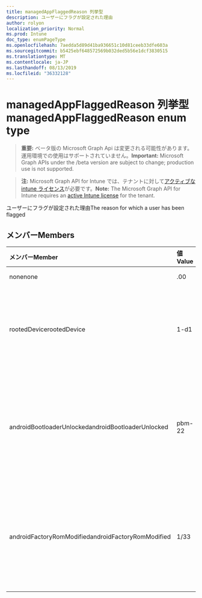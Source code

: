 ```yaml
---
title: managedAppFlaggedReason 列挙型
description: ユーザーにフラグが設定された理由
author: rolyon
localization_priority: Normal
ms.prod: Intune
doc_type: enumPageType
ms.openlocfilehash: 7aedda5d89d41ba936651c10d81ceeb33dfe603a
ms.sourcegitcommit: b5425ebf648572569b032ded5b56e1dcf3830515
ms.translationtype: MT
ms.contentlocale: ja-JP
ms.lasthandoff: 08/13/2019
ms.locfileid: "36332128"
---
```

# <a name="managedappflaggedreason-enum-type"></a><span data-ttu-id="caad1-103">managedAppFlaggedReason 列挙型</span><span class="sxs-lookup"><span data-stu-id="caad1-103">managedAppFlaggedReason enum type</span></span>

> <span data-ttu-id="caad1-104">**重要:** ベータ版の Microsoft Graph Api は変更される可能性があります。運用環境での使用はサポートされていません。</span><span class="sxs-lookup"><span data-stu-id="caad1-104">**Important:** Microsoft Graph APIs under the /beta version are subject to change; production use is not supported.</span></span>

> <span data-ttu-id="caad1-105">**注:** Microsoft Graph API for Intune では、テナントに対して[アクティブな intune ライセンス](https://go.microsoft.com/fwlink/?linkid=839381)が必要です。</span><span class="sxs-lookup"><span data-stu-id="caad1-105">**Note:** The Microsoft Graph API for Intune requires an [active Intune license](https://go.microsoft.com/fwlink/?linkid=839381) for the tenant.</span></span>

<span data-ttu-id="caad1-106">ユーザーにフラグが設定された理由</span><span class="sxs-lookup"><span data-stu-id="caad1-106">The reason for which a user has been flagged</span></span>

## <a name="members"></a><span data-ttu-id="caad1-107">メンバー</span><span class="sxs-lookup"><span data-stu-id="caad1-107">Members</span></span>
|<span data-ttu-id="caad1-108">メンバー</span><span class="sxs-lookup"><span data-stu-id="caad1-108">Member</span></span>|<span data-ttu-id="caad1-109">値</span><span class="sxs-lookup"><span data-stu-id="caad1-109">Value</span></span>|<span data-ttu-id="caad1-110">説明</span><span class="sxs-lookup"><span data-stu-id="caad1-110">Description</span></span>|
|:---|:---|:---|
|<span data-ttu-id="caad1-111">none</span><span class="sxs-lookup"><span data-stu-id="caad1-111">none</span></span>|<span data-ttu-id="caad1-112">.0</span><span class="sxs-lookup"><span data-stu-id="caad1-112">0</span></span>|<span data-ttu-id="caad1-113">問題はありません。</span><span class="sxs-lookup"><span data-stu-id="caad1-113">No issue.</span></span>|
|<span data-ttu-id="caad1-114">rootedDevice</span><span class="sxs-lookup"><span data-stu-id="caad1-114">rootedDevice</span></span>|<span data-ttu-id="caad1-115">1-d</span><span class="sxs-lookup"><span data-stu-id="caad1-115">1</span></span>|<span data-ttu-id="caad1-116">アプリの登録は、ルート/ロック解除されたデバイス上で実行されています。</span><span class="sxs-lookup"><span data-stu-id="caad1-116">The app registration is running on a rooted/unlocked device.</span></span>|
|<span data-ttu-id="caad1-117">androidBootloaderUnlocked</span><span class="sxs-lookup"><span data-stu-id="caad1-117">androidBootloaderUnlocked</span></span>|<span data-ttu-id="caad1-118">pbm-2</span><span class="sxs-lookup"><span data-stu-id="caad1-118">2</span></span>|<span data-ttu-id="caad1-119">アプリの登録は、ブートローダーのロックが解除されている Android デバイス上で実行されています。</span><span class="sxs-lookup"><span data-stu-id="caad1-119">The app registration is running on an Android device on which the bootloader is unlocked.</span></span>|
|<span data-ttu-id="caad1-120">androidFactoryRomModified</span><span class="sxs-lookup"><span data-stu-id="caad1-120">androidFactoryRomModified</span></span>|<span data-ttu-id="caad1-121">1/3</span><span class="sxs-lookup"><span data-stu-id="caad1-121">3</span></span>|<span data-ttu-id="caad1-122">アプリの登録は、工場 ROM が変更された Android デバイス上で実行されています。</span><span class="sxs-lookup"><span data-stu-id="caad1-122">The app registration is running on an Android device on which the factory ROM has been modified.</span></span>|



